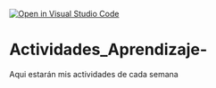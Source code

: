 [![Open in Visual Studio Code](https://classroom.github.com/assets/open-in-vscode-c66648af7eb3fe8bc4f294546bfd86ef473780cde1dea487d3c4ff354943c9ae.svg)](https://classroom.github.com/online_ide?assignment_repo_id=8479556&assignment_repo_type=AssignmentRepo)
# Actividades_Aprendizaje-
Aqui estarán mis actividades de cada semana
